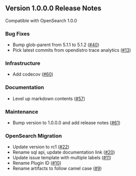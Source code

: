 ## Version 1.0.0.0 Release Notes

Compatible with OpenSearch 1.0.0

### Bug Fixes
* Bump glob-parent from 5.1.1 to 5.1.2 ([#40](https://github.com/opensearch-project/trace-analytics/pull/40))
* Pick latest commits from opendistro trace analytics ([#13](https://github.com/opensearch-project/trace-analytics/pull/13))

### Infrastructure
* Add codecov ([#60](https://github.com/opensearch-project/trace-analytics/pull/60))

### Documentation
* Level up markdown contents ([#57](https://github.com/opensearch-project/trace-analytics/pull/57))

### Maintenance
* Bump version to 1.0.0.0 and add release notes ([#61](https://github.com/opensearch-project/trace-analytics/pull/61))

### OpenSearch Migration
* Update version to rc1 ([#22](https://github.com/opensearch-project/trace-analytics/pull/22))
* Rename sql api, update documentation link ([#20](https://github.com/opensearch-project/trace-analytics/pull/20))
* Update issue template with multiple labels ([#11](https://github.com/opensearch-project/trace-analytics/pull/11))
* Rename Plugin ID ([#10](https://github.com/opensearch-project/trace-analytics/pull/10))
* Rename artifacts to follow camel case ([#9](https://github.com/opensearch-project/trace-analytics/pull/9))
